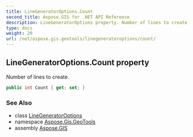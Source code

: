 ```yaml
---
title: LineGeneratorOptions.Count
second_title: Aspose.GIS for .NET API Reference
description: LineGeneratorOptions property. Number of lines to create
type: docs
weight: 20
url: /net/aspose.gis.geotools/linegeneratoroptions/count/
---
```

## LineGeneratorOptions.Count property

Number of lines to create.

```csharp
public int Count { get; set; }
```

### See Also

* class [LineGeneratorOptions](../)
* namespace [Aspose.Gis.GeoTools](../../linegeneratoroptions/)
* assembly [Aspose.GIS](../../../)


